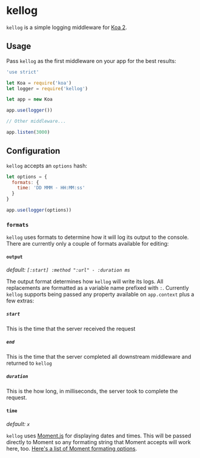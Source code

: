 # kellog

`kellog` is a simple logging middleware for [Koa 2](koajs.com).

## Usage

Pass `kellog` as the first middleware on your app for the best results:

```javascript
'use strict'

let Koa = require('koa')
let logger = require('kellog')

let app = new Koa

app.use(logger())

// Other middleware...

app.listen(3000)
```

## Configuration

`kellog` accepts an `options` hash:

```javascript
let options = {
  formats: {
    time: 'DD MMM - HH:MM:ss'
  }
}

app.use(logger(options))
```

### `formats`

`kellog` uses formats to determine how it will log its output to the console. There are currently only a couple of formats available for editing:

#### `output`

*default: `[:start] :method ":url" - :duration ms`*

The output format determines how `kellog` will write its logs. All replacements are formatted as a variable name prefixed with `:`. Currently `kellog` supports being passed any property available on `app.context` plus a few extras:

##### `start`

This is the time that the server received the request

##### `end`

This is the time that the server completed all downstream middleware and returned to `kellog`

##### `duration`

This is the how long, in milliseconds, the server took to complete the request.

#### `time`

*default: `x`*

`kellog` uses [Moment.js](http://momentjs.com/) for displaying dates and times. This will be passed directly to Moment so any formating string that Moment accepts will work here, too. [Here's a list of Moment formating options](http://momentjs.com/docs/#/displaying/format/).

